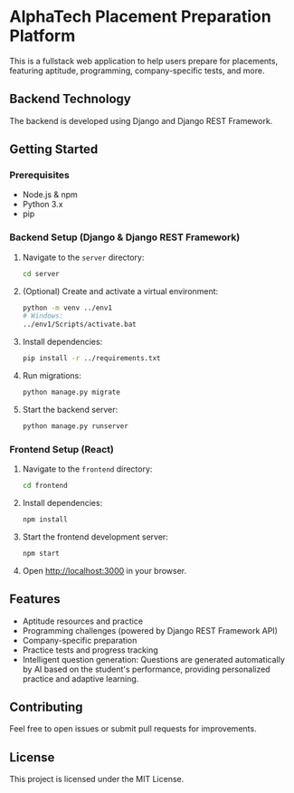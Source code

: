 
# AlphaTech Placement Preparation Platform

This is a fullstack web application to help users prepare for placements, featuring aptitude, programming, company-specific tests, and more.

## Backend Technology
The backend is developed using Django and Django REST Framework.

## Getting Started

### Prerequisites

- Node.js & npm
- Python 3.x
- pip

### Backend Setup (Django & Django REST Framework)

1. Navigate to the `server` directory:
    ```sh
    cd server
    ```
2. (Optional) Create and activate a virtual environment:
    ```sh
    python -m venv ../env1
    # Windows:
    ../env1/Scripts/activate.bat
    ```
3. Install dependencies:
    ```sh
    pip install -r ../requirements.txt
    ```
4. Run migrations:
    ```sh
    python manage.py migrate
    ```
5. Start the backend server:
    ```sh
    python manage.py runserver
    ```

### Frontend Setup (React)

1. Navigate to the `frontend` directory:
    ```sh
    cd frontend
    ```
2. Install dependencies:
    ```sh
    npm install
    ```
3. Start the frontend development server:
    ```sh
    npm start
    ```
4. Open [http://localhost:3000](http://localhost:3000) in your browser.

## Features

- Aptitude resources and practice
- Programming challenges (powered by Django REST Framework API)
- Company-specific preparation
- Practice tests and progress tracking
- Intelligent question generation: Questions are generated automatically by AI based on the student's performance, providing personalized practice and adaptive learning.

## Contributing

Feel free to open issues or submit pull requests for improvements.

## License

This project is licensed under the MIT License.